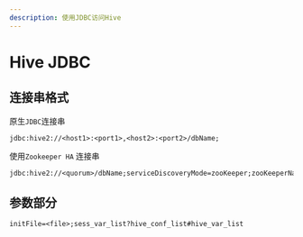 ```yaml
---
description: 使用JDBC访问Hive
---
```


# Hive JDBC

## 连接串格式

原生`JDBC`连接串

```text
jdbc:hive2://<host1>:<port1>,<host2>:<port2>/dbName;
```

使用`Zookeeper HA` 连接串

```text
jdbc:hive2://<quorum>/dbName;serviceDiscoveryMode=zooKeeper;zooKeeperNamespace=namespace;
```

## 参数部分

```text
initFile=<file>;sess_var_list?hive_conf_list#hive_var_list
```

